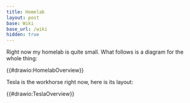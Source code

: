 ```yaml
---
title: Homelab
layout: post
base: Wiki
base_url: /wiki
hidden: true
---
```


Right now my homelab is quite small. What follows is a diagram for the whole thing:

{{\#drawio:HomelabOverview}}

Tesla is the workhorse right now, here is its layout:

{{\#drawio:TeslaOverview}}
